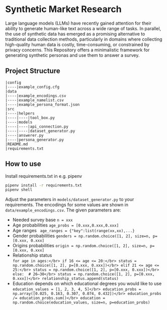 # Synthetic Market Research
Large language models (LLMs) have recently gained attention for their ability to generate human-like text across a wide range of tasks. In parallel, the use of synthetic data has emerged as a promising alternative to traditional data collection methods, particularly in domains where collecting high-quality human data is costly, time-consuming, or constrained by privacy concerns. This Repository offers a minimalistic framework for generating synthetic personas and use them to answer a survey.

## Project Structure
```
|config
|----|example_config.cfg
|data
|----|example_encodings.csv
|----|example_namelist.csv
|----|example_persona_format.json
|src
|----|helpers
|----|----|tool_box.py
|----|models
|----|----|api_connection.py
|----|----|dataset_generator.py
|----|answerer.py
|----|persona_generator.py
|README.md
|requirements.txt
```
## How to use
Install requirements.txt in e.g. pipenv
```bash
pipenv install -r requirements.txt
pipenv shell
```

Adjust the parameters in ```models/dataset_generator.py``` to your requirements. The encodings for some values are shown in ```data/example_encodings.csv```. The given parameters are:
* Needed survey base ```n = xxx```
* Age probabilities ```age_probs = [0.xxx,0.xxx,0.xxx]```
* Age ranges ``` age_ranges = {"key":list(range(xx,xx),...}```
* Gender probabilities ```genders = np.random.choice([1, 2], size=n, p=[0.xxx, 0.xxx]```
* Origins probabilities ```origin = np.random.choice([1, 2], size=n, p=[0.xxx, 0.xxx]```
* Relationship status</br>```for age in ages:</br>
    if 16 <= age <= 20:</br>
        status = np.random.choice([1, 2], p=[0.xxx, 0.xxx])</br>
    elif 21 <= age <= 25:</br>
        status = np.random.choice([1, 2], p=[0.xxx, 0.xxx])</br>
    else:  # 26–30</br>
        status = np.random.choice([1, 2], p=[0.xxx, 0.xxx])</br>
    relationship_status.append(status)```
* Education depends on which educational degrees you would like to use</br> ```education_values = [1, 2, 3, 4, 5]</br>
education_probs = np.array([0.025, 0.163, 0.307, 0.074, 0.432])</br>
education_probs /= education_probs.sum()</br>
education = np.random.choice(education_values, size=n, p=education_probs) ```
